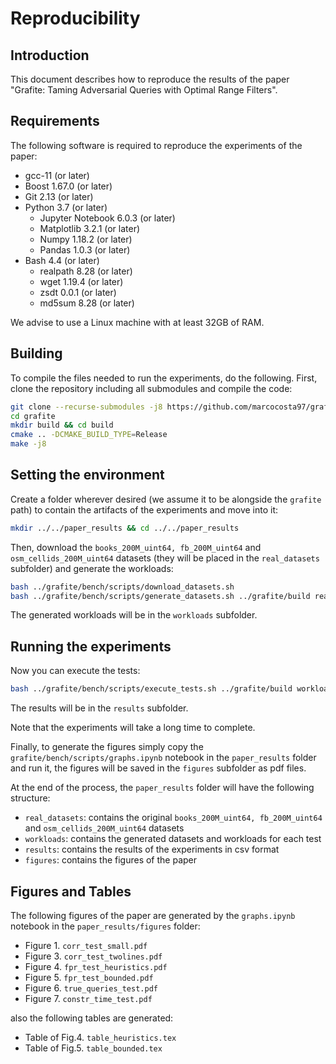# Reproducibility

## Introduction

This document describes how to reproduce the results of the paper "Grafite: Taming Adversarial Queries with Optimal Range Filters".

## Requirements

The following software is required to reproduce the experiments of the paper:

- gcc-11 (or later)
- Boost 1.67.0 (or later)
- Git 2.13 (or later)
- Python 3.7 (or later)
  - Jupyter Notebook 6.0.3 (or later)
  - Matplotlib 3.2.1 (or later)
  - Numpy 1.18.2 (or later)
  - Pandas 1.0.3 (or later)
- Bash 4.4 (or later)
  - realpath 8.28 (or later)
  - wget 1.19.4 (or later)
  - zsdt 0.0.1 (or later)
  - md5sum 8.28 (or later)

We advise to use a Linux machine with at least 32GB of RAM.

## Building

To compile the files needed to run the experiments, do the following.
First, clone the repository including all submodules and compile the code:
```bash
git clone --recurse-submodules -j8 https://github.com/marcocosta97/grafite.git
cd grafite
mkdir build && cd build
cmake .. -DCMAKE_BUILD_TYPE=Release
make -j8
```

## Setting the environment
Create a folder wherever desired (we assume it to be alongside the `grafite` path) to contain the artifacts of the experiments and move into it:
```bash
mkdir ../../paper_results && cd ../../paper_results
```

Then, download the `books_200M_uint64, fb_200M_uint64` and `osm_cellids_200M_uint64` datasets (they will be placed in the `real_datasets` subfolder) and generate the workloads:
```bash
bash ../grafite/bench/scripts/download_datasets.sh
bash ../grafite/bench/scripts/generate_datasets.sh ../grafite/build real_datasets
```
The generated workloads will be in the `workloads` subfolder.
## Running the experiments
Now you can execute the tests:
```bash
bash ../grafite/bench/scripts/execute_tests.sh ../grafite/build workloads
```
The results will be in the `results` subfolder.

Note that the experiments will take a long time to complete.

Finally, to generate the figures simply copy the `grafite/bench/scripts/graphs.ipynb` notebook in the `paper_results` folder and run it, 
the figures will be saved in the `figures` subfolder as pdf files.

At the end of the process, the `paper_results` folder will have the following structure:
- `real_datasets`: contains the original `books_200M_uint64, fb_200M_uint64` and `osm_cellids_200M_uint64` datasets
- `workloads`: contains the generated datasets and workloads for each test
- `results`: contains the results of the experiments in csv format
- `figures`: contains the figures of the paper

## Figures and Tables

The following figures of the paper are generated by the `graphs.ipynb` notebook in the `paper_results/figures` folder: 
- Figure 1. `corr_test_small.pdf`
- Figure 3. `corr_test_twolines.pdf`
- Figure 4. `fpr_test_heuristics.pdf`
- Figure 5. `fpr_test_bounded.pdf`
- Figure 6. `true_queries_test.pdf`
- Figure 7. `constr_time_test.pdf`

also the following tables are generated:

- Table of Fig.4. `table_heuristics.tex`
- Table of Fig.5. `table_bounded.tex`
